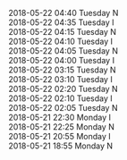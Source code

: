 2018-05-22 04:40 Tuesday  N  
2018-05-22 04:35 Tuesday  I  
2018-05-22 04:15 Tuesday  N  
2018-05-22 04:10 Tuesday  I  
2018-05-22 04:05 Tuesday  N  
2018-05-22 04:00 Tuesday  I  
2018-05-22 03:15 Tuesday  N  
2018-05-22 03:10 Tuesday  I  
2018-05-22 02:20 Tuesday  N  
2018-05-22 02:10 Tuesday  I  
2018-05-22 02:05 Tuesday  N  
2018-05-21 22:30 Monday  I  
2018-05-21 22:25 Monday  N  
2018-05-21 20:55 Monday  I  
2018-05-21 18:55 Monday  N  
